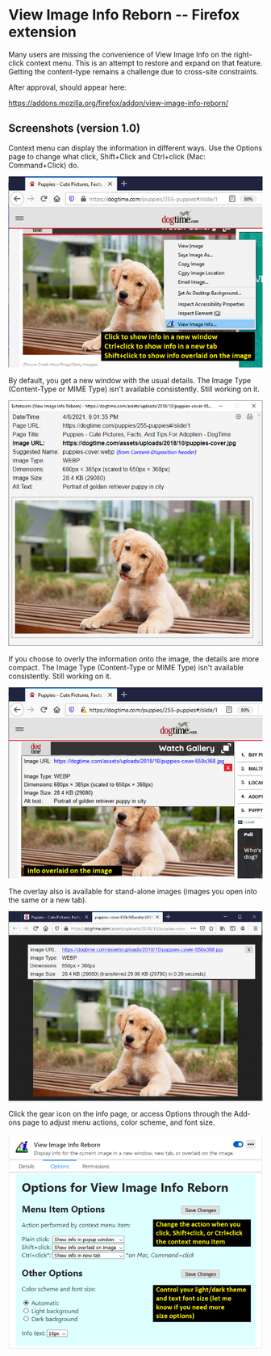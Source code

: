 # View Image Info Reborn -- Firefox extension

Many users are missing the convenience of View Image Info on the right-click context menu. This is an attempt to restore and expand on that feature. Getting the content-type remains a challenge due to cross-site constraints.

After approval, should appear here:

https://addons.mozilla.org/firefox/addon/view-image-info-reborn/ 

## Screenshots (version 1.0)

Context menu can display the information in different ways. Use the Options page to change what click, Shift+Click and Ctrl+click (Mac: Command+Click) do.

![Image of context menu](screenshots/context-menu_1.0.png)

By default, you get a new window with the usual details. The Image Type (Content-Type or MIME Type) isn't available consistently. Still working on it.

![Image of context menu](screenshots/window_1.3.png)

If you choose to overly the information onto the image, the details are more compact. The Image Type (Content-Type or MIME Type) isn't available consistently. Still working on it.

![Image of context menu](screenshots/overlay_1.3.png)

The overlay also is available for stand-alone images (images you open into the same or a new tab).

![Image of context menu](screenshots/stand-alone_1.3.png)

Click the gear icon on the info page, or access Options through the Add-ons page to adjust menu actions, color scheme, and font size.

![Image of context menu](screenshots/options_1.0.png)
